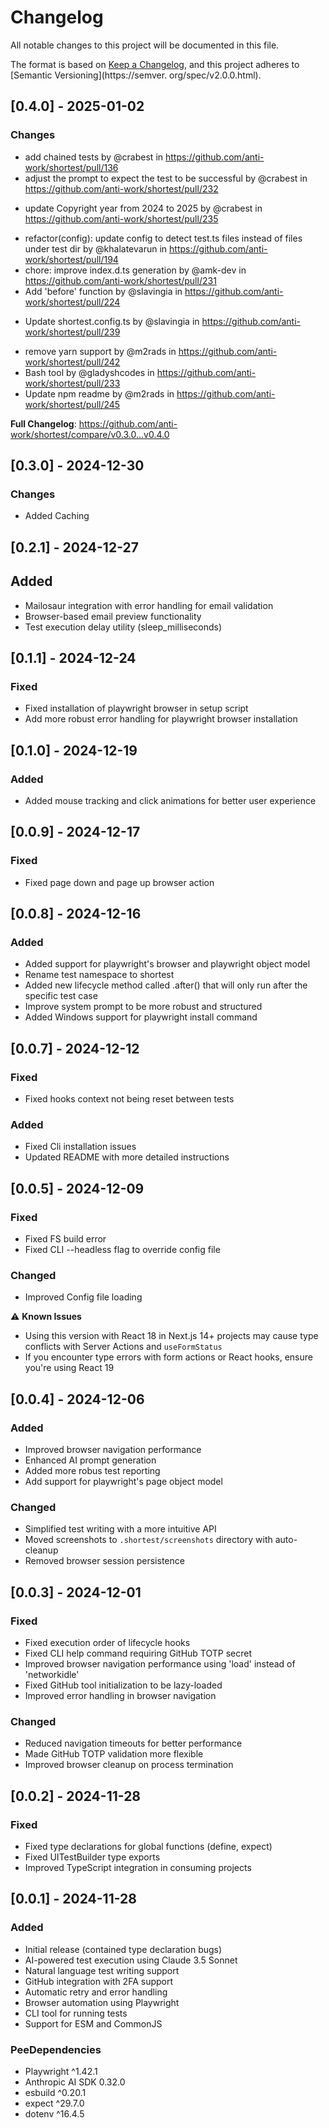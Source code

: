 # Changelog

All notable changes to this project will be documented in this file.

The format is based on [Keep a Changelog](https://keepachangelog.com/en/1.1.0/),
and this project adheres to [Semantic Versioning](https://semver.
org/spec/v2.0.0.html).

## [0.4.0] - 2025-01-02

### Changes
- add chained tests by @crabest in https://github.com/anti-work/shortest/pull/136
- adjust the prompt to expect the test to be successful by @crabest in https://github.com/anti-work/shortest/pull/232
* update Copyright year from 2024 to 2025 by @crabest in https://github.com/anti-work/shortest/pull/235
- refactor(config): update config to detect test.ts files instead of files under test dir by @khalatevarun in https://github.com/anti-work/shortest/pull/194
- chore: improve index.d.ts generation by @amk-dev in https://github.com/anti-work/shortest/pull/231
- Add 'before' function by @slavingia in https://github.com/anti-work/shortest/pull/224
* Update shortest.config.ts by @slavingia in https://github.com/anti-work/shortest/pull/239
- remove yarn support by @m2rads in https://github.com/anti-work/shortest/pull/242
- Bash tool by @gladyshcodes in https://github.com/anti-work/shortest/pull/233
- Update npm readme by @m2rads in https://github.com/anti-work/shortest/pull/245

**Full Changelog**: https://github.com/anti-work/shortest/compare/v0.3.0...v0.4.0

## [0.3.0] - 2024-12-30

### Changes
- Added Caching 

## [0.2.1] - 2024-12-27

## Added
- Mailosaur integration with error handling for email validation 
- Browser-based email preview functionality
- Test execution delay utility (sleep_milliseconds)

## [0.1.1] - 2024-12-24

### Fixed
- Fixed installation of playwright browser in setup script
- Add more robust error handling for playwright browser installation

## [0.1.0] - 2024-12-19

### Added 
- Added mouse tracking and click animations for better user experience

## [0.0.9] - 2024-12-17

### Fixed
- Fixed page down and page up browser action

## [0.0.8] - 2024-12-16

### Added
- Added support for playwright's browser and playwright object model 
- Rename test namespace to shortest 
- Added new lifecycle method called .after() that will only run after the specific test case
- Improve system prompt to be more robust and structured
- Added Windows support for playwright install command

## [0.0.7] - 2024-12-12

### Fixed
- Fixed hooks context not being reset between tests

### Added
- Fixed Cli installation issues
- Updated README with more detailed instructions

## [0.0.5] - 2024-12-09

### Fixed
- Fixed FS build error
- Fixed CLI --headless flag to override config file

### Changed
- Improved Config file loading

⚠️ **Known Issues**
- Using this version with React 18 in Next.js 14+ projects may cause type conflicts with Server Actions and `useFormStatus`
- If you encounter type errors with form actions or React hooks, ensure you're using React 19

## [0.0.4] - 2024-12-06

### Added
- Improved browser navigation performance
- Enhanced AI prompt generation
- Added more robus test reporting
- Add support for playwright's page object model

### Changed
- Simplified test writing with a more intuitive API
- Moved screenshots to `.shortest/screenshots` directory with auto-cleanup 
- Removed browser session persistence

## [0.0.3] - 2024-12-01

### Fixed
- Fixed execution order of lifecycle hooks
- Fixed CLI help command requiring GitHub TOTP secret
- Improved browser navigation performance using 'load' instead of 'networkidle'
- Fixed GitHub tool initialization to be lazy-loaded
- Improved error handling in browser navigation

### Changed
- Reduced navigation timeouts for better performance
- Made GitHub TOTP validation more flexible
- Improved browser cleanup on process termination

## [0.0.2] - 2024-11-28

### Fixed
- Fixed type declarations for global functions (define, expect)
- Fixed UITestBuilder type exports
- Improved TypeScript integration in consuming projects

## [0.0.1] - 2024-11-28

### Added
- Initial release (contained type declaration bugs)
- AI-powered test execution using Claude 3.5 Sonnet
- Natural language test writing support
- GitHub integration with 2FA support
- Automatic retry and error handling
- Browser automation using Playwright
- CLI tool for running tests
- Support for ESM and CommonJS

### PeeDependencies
- Playwright ^1.42.1
- Anthropic AI SDK 0.32.0
- esbuild ^0.20.1
- expect ^29.7.0
- dotenv ^16.4.5 